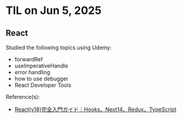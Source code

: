 # TIL on Jun 5, 2025
## React
Studied the following topics using Udemy:

- forwardRef
- useImperativeHandle
- error handling
- how to use debugger
- React Developer Tools

Reference(s): 
- [React(v18)完全入門ガイド｜Hooks、Next14、Redux、TypeScript](https://www.udemy.com/course/react-complete-guide)